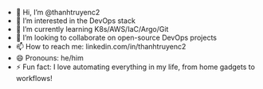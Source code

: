 - 👋 Hi, I’m @thanhtruyenc2
- 👀 I’m interested in the DevOps stack
- 🌱 I’m currently learning K8s/AWS/IaC/Argo/Git
- 💞️ I’m looking to collaborate on open-source DevOps projects
- 📫 How to reach me: linkedin.com/in/thanhtruyenc2
- 😄 Pronouns: he/him
- ⚡ Fun fact: I love automating everything in my life, from home gadgets to workflows!
